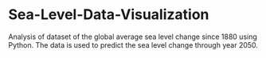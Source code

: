 # Sea-Level-Data-Visualization
Analysis of dataset of the global average sea level change since 1880 using Python. The data is used to predict the sea level change through year 2050.
